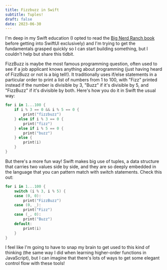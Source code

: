 ```yaml
---
title: Fizzbuzz in Swift
subtitle: Tuples!
draft: false
date: 2023-06-30
---
```


I'm deep in my Swift education (I opted to read the [Big Nerd Ranch book](https://bignerdranch.com/books/swift-programming-the-big-nerd-ranch-guide-3rd-edition/) before getting into SwiftUI exclusively) and I'm trying to get the fundamentals grasped quickly so I can start building something, but I couldn't help but share this tidbit.

FizzBuzz is maybe the most famous programming question, often used to see if a job applicant knows anything about programming (just having heard of FizzBuzz or not is a big tell!).  It traditionally uses if/else statements in a particular order to print a list of numbers from 1 to 100, with "Fizz" printed instead if the number is divisible by 3, "Buzz" if it's divisible by 5, and "FizzBuzz" if it's divisible by both.  Here's how you do it in Swift the usual way:

```swift
for i in 1...100 {
    if i % 3 == 0 && i % 5 == 0 {
        print("fizzbuzz")
    } else if i % 3 == 0 {
        print("fizz")
    } else if i % 5 == 0 {
        print("buzz")
    } else {
        print(i)
    }
}
```

But there's a more fun way!  Swift makes big use of tuples, a data structure that carries two values side by side, and they are so deeply embedded in the language that you can pattern match with switch statements.  Check this out:

```swift
for i in 1...100 {
    switch (i % 3, i % 5) {
    case (0, 0):
        print("FizzBuzz")
    case (0, _):
        print("Fizz")
    case (_, 0):
        print("Buzz")
    default:
        print(i)
    }
}
```

I feel like I'm going to have to snap my brain to get used to this kind of thinking (the same way I did when learning higher-order functions in JavaScript), but I can imagine that there's lots of ways to get some elegant control flow with these tools!